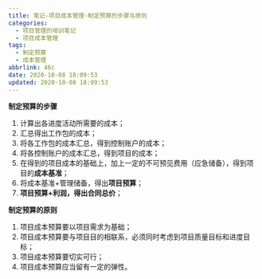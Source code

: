 ```yaml
---
title: 笔记-项目成本管理-制定预算的步骤与原则
categories:
  - 项目管理的培训笔记
  - 项目成本管理
tags:
  - 制定预算
  - 成本管理
abbrlink: 46c
date: 2020-10-08 18:09:53
updated: 2020-10-08 18:09:53
---
```



**制定预算的步骤**

1. 计算出各进度活动所需要的成本；
2. 汇总得出工作包的成本；
3. 将各工作包的成本汇总，得到控制账户的成本；
4. 将各控制账户的成本汇总，得到项目的成本；
5. 在得到的项目成本的基础上，加上一定的不可预见费用（应急储备），得到项目的**成本基准**；
6. 将成本基准+管理储备，得出**项目预算**；
7. **项目预算+利润，得出合同总价**；

**制定预算的原则**

1. 项目成本预算要以项目需求为基础；
2. 项目成本预算要与项目目的相联系，必须同时考虑到项目质量目标和进度目标；
3. 项目成本预算要切实可行；
4. 项目成本预算应当留有一定的弹性。
